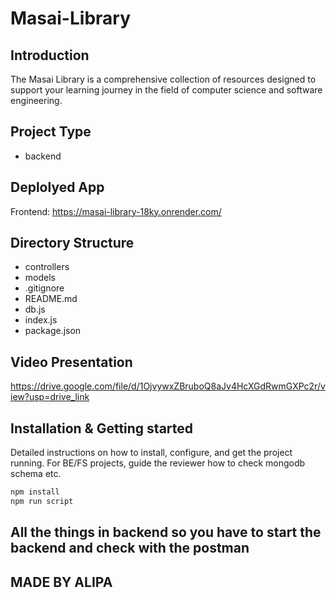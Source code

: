 # Masai-Library


## Introduction
The Masai Library is a comprehensive collection of resources designed to support your learning journey in the field of computer science and software engineering. 
## Project Type
 - backend

## Deplolyed App
Frontend: https://masai-library-18ky.onrender.com/

## Directory Structure
- controllers
- models
- .gitignore
- README.md
- db.js
- index.js
- package.json
  
## Video Presentation 
https://drive.google.com/file/d/1OjvywxZBruboQ8aJv4HcXGdRwmGXPc2r/view?usp=drive_link

## Installation & Getting started
Detailed instructions on how to install, configure, and get the project running. For BE/FS projects, guide the reviewer how to check mongodb schema etc.

```bash
npm install 
npm run script
```
## All the things in backend so you have to start the backend and check with the postman 
## MADE BY ALIPA 
